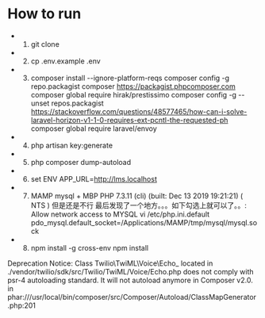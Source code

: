 # How to run

- 1. git clone 
- 2. cp .env.example .env
- 3. composer install --ignore-platform-reqs
    composer config -g repo.packagist composer https://packagist.phpcomposer.com
    composer global require hirak/prestissimo
    composer config -g --unset repos.packagist
    https://stackoverflow.com/questions/48577465/how-can-i-solve-laravel-horizon-v1-1-0-requires-ext-pcntl-the-requested-ph
    composer global require laravel/envoy
- 4. php artisan key:generate
- 5. php composer dump-autoload
- 6. set ENV
    APP_URL=http://lms.localhost

- 7. MAMP mysql + MBP PHP 7.3.11 (cli) (built: Dec 13 2019 19:21:21) ( NTS )
    但是还是不行 最后发现了一个地方。。。如下勾选上就可以了。。: Allow network access to MYSQL
        vi /etc/php.ini.default
            pdo_mysql.default_socket=/Applications/MAMP/tmp/mysql/mysql.sock
- 8. npm install -g cross-env
    npm install

Deprecation Notice: Class Twilio\TwiML\Voice\Echo_ located in ./vendor/twilio/sdk/src/Twilio/TwiML/Voice/Echo.php does not comply with psr-4 autoloading standard. It will not autoload anymore in Composer v2.0. in phar:///usr/local/bin/composer/src/Composer/Autoload/ClassMapGenerator.php:201